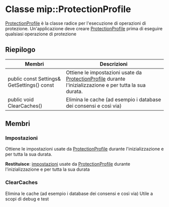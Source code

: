 # <a name="class-mipprotectionprofile"></a>Classe mip::ProtectionProfile 
[ProtectionProfile](class_mip_protectionprofile.md) è la classe radice per l'esecuzione di operazioni di protezione.
Un'applicazione deve creare [ProtectionProfile](class_mip_protectionprofile.md) prima di eseguire qualsiasi operazione di protezione
  
## <a name="summary"></a>Riepilogo
 Membri                        | Descrizioni                                
--------------------------------|---------------------------------------------
 public const Settings& GetSettings() const  |  Ottiene le impostazioni usate da [ProtectionProfile](class_mip_protectionprofile.md) durante l'inizializzazione e per tutta la sua durata.
 public void ClearCaches()  |  Elimina le cache (ad esempio i database dei consensi e così via)
  
## <a name="members"></a>Membri
  
### <a name="settings"></a>Impostazioni
Ottiene le impostazioni usate da [ProtectionProfile](class_mip_protectionprofile.md) durante l'inizializzazione e per tutta la sua durata.

  
**Restituisce**: [impostazioni](class_mip_protectionprofile_settings.md) usate da [ProtectionProfile](class_mip_protectionprofile.md) durante l'inizializzazione e per tutta la sua durata
  
### <a name="clearcaches"></a>ClearCaches
Elimina le cache (ad esempio i database dei consensi e così via) Utile a scopi di debug e test